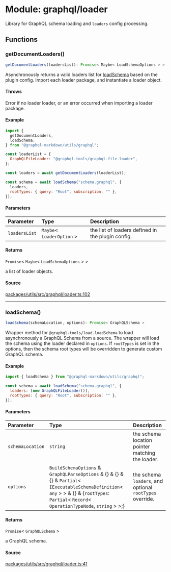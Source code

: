 # Module: graphql/loader

Library for GraphQL schema loading and `loaders` config processing.

## Functions

### getDocumentLoaders()

```ts
getDocumentLoaders(loadersList): Promise< Maybe< LoadSchemaOptions > >
```

Asynchronously returns a valid loaders list for [loadSchema](graphql_loader.md#loadschema) based on the plugin config.
Import each loader package, and instantiate a loader object.

#### Throws

Error if no loader loader, or an error occurred when importing a loader package.

#### Example

```js
import {
  getDocumentLoaders,
  loadSchema,
} from "@graphql-markdown/utils/graphql";

const loaderList = {
  GraphQLFileLoader: "@graphql-tools/graphql-file-loader",
};

const loaders = await getDocumentLoaders(loaderList);

const schema = await loadSchema("schema.graphql", {
  loaders,
  rootTypes: { query: "Root", subscription: "" },
});
```

#### Parameters

| Parameter     | Type                        | Description                                       |
| :------------ | :-------------------------- | :------------------------------------------------ |
| `loadersList` | `Maybe`\< `LoaderOption` \> | the list of loaders defined in the plugin config. |

#### Returns

`Promise`\< `Maybe`\< `LoadSchemaOptions` \> \>

a list of loader objects.

#### Source

[packages/utils/src/graphql/loader.ts:102](https://github.com/graphql-markdown/graphql-markdown/blob/main/packages/utils/src/graphql/loader.ts#L102)

---

### loadSchema()

```ts
loadSchema(schemaLocation, options): Promise< GraphQLSchema >
```

Wrapper method for `@graphql-tools/load.loadSchema` to load asynchronously a GraphQL Schema from a source.
The wrapper will load the schema using the loader declared in `options`.
If `rootTypes` is set in the options, then the schema root types will be overridden to generate custom GraphQL schema.

#### Example

```js
import { loadSchema } from "@graphql-markdown/utils/graphql";

const schema = await loadSchema("schema.graphql", {
  loaders: [new GraphQLFileLoader()],
  rootTypes: { query: "Root", subscription: "" },
});
```

#### Parameters

| Parameter        | Type                                                                                                                                                                                                         | Description                                              |
| :--------------- | :----------------------------------------------------------------------------------------------------------------------------------------------------------------------------------------------------------- | :------------------------------------------------------- |
| `schemaLocation` | `string`                                                                                                                                                                                                     | the schema location pointer matching the loader.         |
| `options`        | `BuildSchemaOptions` & `GraphQLParseOptions` & \{} & \{} & \{} & `Partial`\< `IExecutableSchemaDefinition`\< `any` \> \> & \{} & \{`rootTypes`: `Partial`\< `Record`\< `OperationTypeNode`, `string` \> \>;} | the schema `loaders`, and optional `rootTypes` override. |

#### Returns

`Promise`\< `GraphQLSchema` \>

a GraphQL schema.

#### Source

[packages/utils/src/graphql/loader.ts:41](https://github.com/graphql-markdown/graphql-markdown/blob/main/packages/utils/src/graphql/loader.ts#L41)
